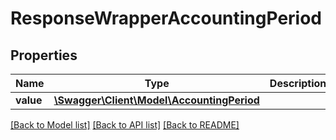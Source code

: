 # ResponseWrapperAccountingPeriod

## Properties
Name | Type | Description | Notes
------------ | ------------- | ------------- | -------------
**value** | [**\Swagger\Client\Model\AccountingPeriod**](AccountingPeriod.md) |  | [optional] 

[[Back to Model list]](../../README.md#documentation-for-models) [[Back to API list]](../../README.md#documentation-for-api-endpoints) [[Back to README]](../../README.md)

